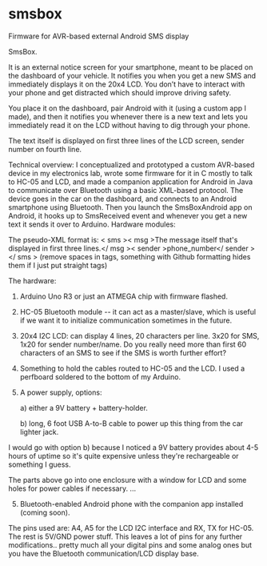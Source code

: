 # smsbox
Firmware for AVR-based external Android SMS display

SmsBox. 

It is an external notice screen for your smartphone, meant to be placed on the dashboard of your vehicle. It notifies you when you get a new SMS and immediately displays it on the 20x4 LCD. You don’t have to interact with your phone and get distracted which should improve driving safety.

You place it on the dashboard, pair Android with it (using a custom app I made), and then it notifies you whenever there is a new text and lets you immediately read it on the LCD without having to dig through your phone.

The text itself is displayed on first three lines of the LCD screen, sender number on fourth line.

Technical overview: I conceptualized and prototyped a custom AVR-based device in my electronics lab, wrote some firmware for it in C mostly to talk to HC-05 and LCD, and made a companion application for Android in Java to communicate over Bluetooth using a basic XML-based protocol. The device goes in the car on the dashboard, and connects to an Android smartphone using Bluetooth. Then you launch the SmsBoxAndroid app on Android, it hooks up to SmsReceived event and whenever you get a new text it sends it over to Arduino.  Hardware modules:

The pseudo-XML format is: < sms >< msg >The message itself that's displayed in first three lines.</ msg >< sender >phone_number</ sender ></ sms > (remove spaces in tags, something with Github formatting hides them if I just put straight tags)

The hardware:

1) Arduino Uno R3 or just an ATMEGA chip with firmware flashed.

2) HC-05 Bluetooth module -- it can act as a master/slave, which is useful if we want it to initialize communication sometimes in the future.

3) 20x4 I2C LCD: can display 4 lines, 20 characters per line. 
   3x20 for SMS, 1x20 for sender number/name. Do you really need more than first 60 characters of an SMS to see if the SMS is worth
   further effort?
   
4) Something to hold the cables routed to HC-05 and the LCD. I used a perfboard soldered to the bottom of my Arduino.

5) A power supply, options: 

   a) either a 9V battery + battery-holder. 
   
   b) long, 6 foot USB A-to-B cable to power up this thing from the car lighter jack.
   
  I would go with option b) because I noticed a 9V battery provides about 4-5 hours of uptime so it's quite expensive unless they're rechargeable or something I guess.

The parts above go into one enclosure with a window for LCD and some holes for power cables if necessary.
...

5) Bluetooth-enabled Android phone with the companion app installed (coming soon).

The pins used are: A4, A5 for the LCD I2C interface and RX, TX for HC-05. The rest is 5V/GND power stuff. This leaves a lot of pins for any further modifications.. pretty much all your digital pins and some analog ones but you have the Bluetooth communication/LCD display base.
